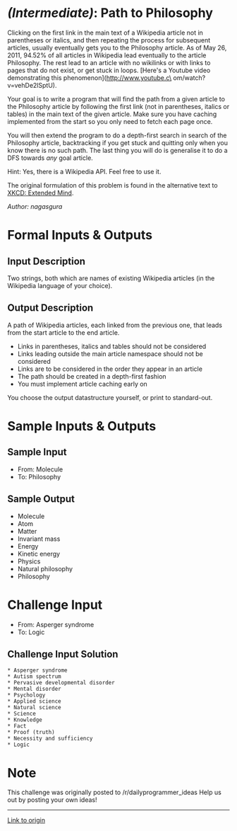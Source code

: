 # [](#IntermediateIcon) *(Intermediate)*: Path to Philosophy
Clicking on the first link in the main text of a Wikipedia article not
in parentheses or italics, and then repeating the process for subsequent
articles, usually eventually gets you to the Philosophy article. As of
May 26, 2011, 94.52% of all articles in Wikipedia lead eventually to
the article Philosophy. The rest lead to an article with no wikilinks
or with links to pages that do not exist, or get stuck in
loops. [Here's a Youtube video demonstrating this phenomenon](http://www.youtube.c\
om/watch?v=vehDe2lSptU).

Your goal is to write a program that will find the path from a given
article to the Philosophy article by following the first link (not in
parentheses, italics or tables) in the main text of the given article. Make
sure you have caching implemented from the start so you only need to
fetch each page once.

You will then extend the program to do a depth-first search in search
of the Philosophy article, backtracking if you get stuck and quitting
only when you know there is no such path. The last thing you
will do is generalise it to do a DFS towards *any* goal article.

Hint: Yes, there is a Wikipedia API. Feel free to use it.

The original formulation of this problem is found in the alternative
text to [XKCD: Extended Mind](http://www.youtube.com/watch?v=vehDe2lSptU).


*Author: nagasgura*
# Formal Inputs & Outputs
## Input Description
Two strings, both which are names of existing Wikipedia articles (in
the Wikipedia language of your choice).
## Output Description
A path of Wikipedia articles, each linked from the previous one, that
leads from the start article to the end article.

* Links in parentheses, italics and tables should not be considered
* Links leading outside the main article namespace should not be considered
* Links are to be considered in the order they appear in an article
* The path should be created in a depth-first fashion
* You must implement article caching early on

You choose the output datastructure yourself, or print to standard-out.
# Sample Inputs & Outputs
## Sample Input
* From: Molecule
* To:   Philosophy

## Sample Output
* Molecule
* Atom
* Matter
* Invariant mass
* Energy
* Kinetic energy
* Physics
* Natural philosophy
* Philosophy
# Challenge Input
* From: Asperger syndrome
* To:   Logic
## Challenge Input Solution
    * Asperger syndrome
    * Autism spectrum
    * Pervasive developmental disorder
    * Mental disorder
    * Psychology
    * Applied science
    * Natural science
    * Science
    * Knowledge
    * Fact
    * Proof (truth)
    * Necessity and sufficiency
    * Logic
# Note
This challenge was originally posted to /r/dailyprogrammer_ideas
Help us out by posting your own ideas!

---

[Link to origin](https://www.reddit.com/r/dailyprogrammer/1b3ka1)